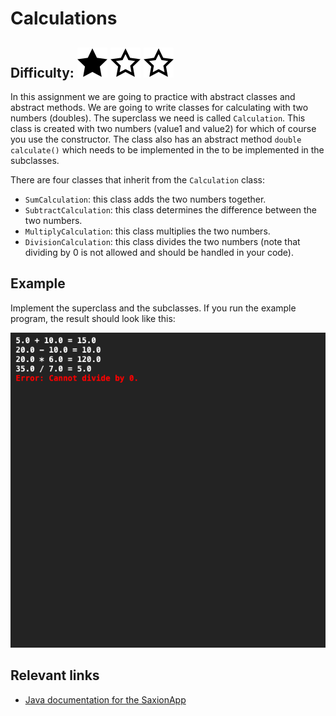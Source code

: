 # Calculations
## Difficulty: ![Filled](../resources/star-filled.svg) ![Outlined](../resources/star-outlined.svg) ![Outlined](../resources/star-outlined.svg) 
In this assignment we are going to practice with abstract classes and abstract methods. We are going to write classes for calculating with two numbers (doubles).
The superclass we need is called `Calculation`. This class is created with two numbers (value1 and value2) for which 
of course you use the constructor. The class also has an abstract method `double calculate()` which needs to be implemented in the 
to be implemented in the subclasses.

There are four classes that inherit from the `Calculation` class:
- `SumCalculation`: this class adds the two numbers together.
- `SubtractCalculation`: this class determines the difference between the two numbers.
- `MultiplyCalculation`: this class multiplies the two numbers.
- `DivisionCalculation`: this class divides the two numbers (note that dividing by 0 is not allowed and should be handled in your code).

## Example
Implement the superclass and the subclasses. If you run the example program, the result should look like this:

![Example](sample_output.png)

## Relevant links
* [Java documentation for the SaxionApp](https://saxionapp.hboictlab.nl/nl/saxion/app/SaxionApp.html)

